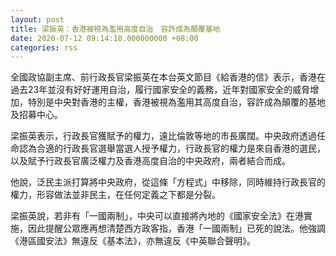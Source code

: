 ```yaml
---
layout: post
title: 梁振英：香港被視為濫用高度自治　容許成為顛覆基地
date: 2020-07-12 09:14:10.000000000 +08:00
categories: rss
---
```


全國政協副主席、前行政長官梁振英在本台英文節目《給香港的信》表示，香港在過去23年並沒有好好運用自治，履行國家安全的義務，近年對國家安全的威脅增加，特別是中央對香港的主權，香港被視為濫用其高度自治，容許成為顛覆的基地及招募中心。

梁振英表示，行政長官獲賦予的權力，遠比倫敦等地的市長廣闊。中央政府透過任命認為合適的行政長官選舉當選人授予權力，行政長官的權力是來自香港的選民，以及賦予行政長官廣泛權力及香港高度自治的中央政府，兩者結合而成。

他說，泛民主派打算將中央政府，從這條「方程式」中移除，同時維持行政長官的權力，形容做法並非民主，在任何定義之下都是分裂。

梁振英說，若非有「一國兩制」，中央可以直接將內地的《國家安全法》在港實施，因此提醒公眾應再想清楚西方政客指，香港「一國兩制」已死的說法。他強調《港區國安法》無違反《基本法》，亦無違反《中英聯合聲明》。
